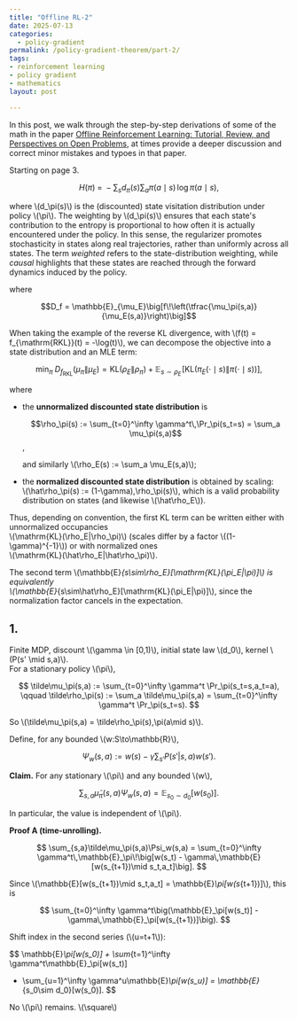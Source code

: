 ```yaml
---
title: "Offline RL-2"
date: 2025-07-13
categories:
  - policy-gradient
permalink: /policy-gradient-theorem/part-2/  
tags:
- reinforcement learning
- policy gradient
- mathematics
layout: post

---
```




<!-- Load MathJax so LaTeX renders in GitHub Pages without touching layouts -->
<script>
  window.MathJax = {
    tex: {
      inlineMath: [['\\(','\\)'], ['\\[','\\]']]
    }
  };
</script>
<script src="https://cdn.jsdelivr.net/npm/mathjax@3/es5/tex-mml-chtml.js"></script>


In this post, we walk through the step-by-step derivations of some of the math in the 
paper [ Offline Reinforcement Learning: Tutorial, Review, and Perspectives on Open Problems](https://arxiv.org/abs/2005.01643), at times provide a deeper discussion and correct minor mistakes and typoes in that paper. 


Starting on page 3. 

$$
H(\pi) \;=\; - \sum_{s} d_\pi(s) \sum_{a} \pi(a \mid s)\,\log \pi(a \mid s),
$$

where \\(d_\pi(s)\\) is the (discounted) state visitation distribution under policy \\(\pi\\).
The weighting by \\(d_\pi(s)\\) ensures that each state's contribution to the entropy
is proportional to how often it is actually encountered under the policy.
In this sense, the regularizer promotes stochasticity in states along real trajectories,
rather than uniformly across all states.
The term *weighted* refers to the state-distribution weighting, while *causal* highlights
that these states are reached through the forward dynamics induced by the policy.





where 

$$D_f = \mathbb{E}_{\mu_E}\big[f\!\left(\tfrac{\mu_\pi(s,a)}{\mu_E(s,a)}\right)\big]$$ 

When taking the example of the reverse KL divergence, with \\(f(t) = f_{\mathrm{RKL}}(t) = -\log(t)\\), we can decompose the objective into a state distribution and an MLE term:

$$
\min_{\pi}\; D_{f_{\mathrm{RKL}}}(\mu_\pi\|\mu_E)
= \mathrm{KL}(\rho_E\|\rho_\pi) \;+\; \mathbb{E}_{s\sim\rho_E}\!\left[\mathrm{KL}(\pi_E(\cdot\mid s)\|\pi(\cdot\mid s))\right],
\tag{4}
$$

where

- the **unnormalized discounted state distribution** is  

  $$\rho_\pi(s) := \sum_{t=0}^\infty \gamma^t\,\Pr_\pi(s_t=s) = \sum_a \mu_\pi(s,a)$$,  

  and similarly \\(\rho_E(s) := \sum_a \mu_E(s,a)\\);

- the **normalized discounted state distribution** is obtained by scaling:  
  \\(\hat\rho_\pi(s) := (1-\gamma)\,\rho_\pi(s)\\), which is a valid probability distribution on states
  (and likewise \\(\hat\rho_E\\)).

Thus, depending on convention, the first KL term can be written either with unnormalized occupancies  
\\(\mathrm{KL}(\rho_E\|\rho_\pi)\\) (scales differ by a factor \\((1-\gamma)^{-1}\\)) or with normalized ones  
\\(\mathrm{KL}(\hat\rho_E\|\hat\rho_\pi)\\). 

The second term  \\(\mathbb{E}_{s\sim\rho_E}[\mathrm{KL}(\pi_E\|\pi)]\\) is equivalently  
\\(\mathbb{E}_{s\sim\hat\rho_E}[\mathrm{KL}(\pi_E\|\pi)]\\), since the normalization factor cancels in the expectation.






## 1.

 Finite MDP, discount \\(\gamma \in [0,1)\\), initial state law \\(d_0\\), kernel \\(P(s' \mid s,a)\\).  
For a stationary policy \\(\pi\\),

$$
\tilde\mu_\pi(s,a) := \sum_{t=0}^\infty \gamma^t \Pr_\pi(s_t=s,a_t=a),
\qquad
\tilde\rho_\pi(s) := \sum_a \tilde\mu_\pi(s,a) = \sum_{t=0}^\infty \gamma^t \Pr_\pi(s_t=s).
$$

So \\(\tilde\mu_\pi(s,a) = \tilde\rho_\pi(s)\,\pi(a\mid s)\\).

Define, for any bounded \\(w:S\to\mathbb{R}\\),

$$
\Psi_w(s,a) := w(s) - \gamma \sum_{s'} P(s'|s,a)w(s').
$$

**Claim.** For any stationary \\(\pi\\) and any bounded \\(w\\),

$$
\sum_{s,a}\tilde\mu_\pi(s,a)\Psi_w(s,a)
= \mathbb{E}_{s_0\sim d_0}[w(s_0)].
$$

In particular, the value is independent of \\(\pi\\).

**Proof A (time-unrolling).**

$$
\sum_{s,a}\tilde\mu_\pi(s,a)\Psi_w(s,a)
= \sum_{t=0}^\infty \gamma^t\,\mathbb{E}_\pi\!\big[w(s_t) - \gamma\,\mathbb{E}[w(s_{t+1})\mid s_t,a_t]\big].
$$

Since \\(\mathbb{E}[w(s_{t+1})\mid s_t,a_t] = \mathbb{E}_\pi[w(s_{t+1})]\\), this is

$$
\sum_{t=0}^\infty \gamma^t\big(\mathbb{E}_\pi[w(s_t)] - \gamma\,\mathbb{E}_\pi[w(s_{t+1})]\big).
$$

Shift index in the second series (\\(u=t+1\\)):

$$
\mathbb{E}_\pi[w(s_0)] + \sum_{t=1}^\infty \gamma^t\mathbb{E}_\pi[w(s_t)]
- \sum_{u=1}^\infty \gamma^u\mathbb{E}_\pi[w(s_u)]
= \mathbb{E}_{s_0\sim d_0}[w(s_0)].
$$

No \\(\pi\\) remains. \\(\square\\)

